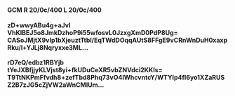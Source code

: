 #### GCM R 20/0c/400 L 20/0c/400
**zD+wwyABu4g+aJvl**<br/>**VhKlBEJ5o8JmkDzhoP9i55wfosvL0JzxgXmD0PdP8Ug=**<br/>**CASoJMjtX9vIp1bXjeuztTtbl/EqTWdDOqqAUtS8FFgE9vCRnWnDuH0xaxpRku/l+YJLj8Nqryxxe3ML...**<br/><br/>
**rD7eQ/edbz1RBYjb**<br/>**tYeJXBfjjyKLVjst8yi+fkUDuCeXR5vbZNVdci2KKIs=**<br/>**T9TtNKPmFfvdh8+zefTbd8Phq73vO4IWhcvntcY/WTYIp4fl6yo1XZaRUSZ2B7zJG5cZjVW2aWnCMlUm...**